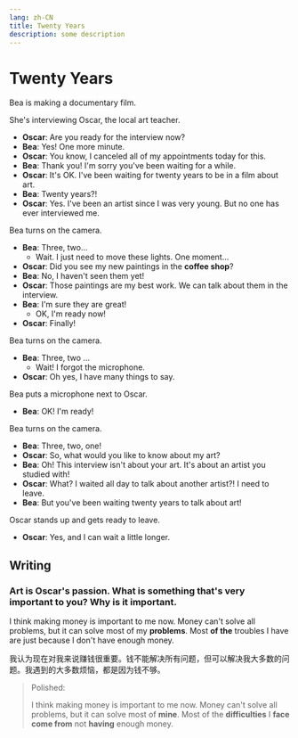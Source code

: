 ```yaml
---
lang: zh-CN
title: Twenty Years
description: some description
---
```


# Twenty Years

Bea is making a documentary film.

She's interviewing Oscar, the local art teacher.

- **Oscar**: Are you ready for the interview now?
- **Bea**: Yes! One more minute.
- **Oscar**: You know, I canceled all of my appointments today for this.
- **Bea**: Thank you! I'm sorry you've been waiting for a while.
- **Oscar**: It's OK. I've been waiting for twenty years to be in a film about art.
- **Bea**: Twenty years?!
- **Oscar**: Yes. I've been an artist since I was very young. But no one has ever interviewed me.

Bea turns on the camera.

- **Bea**: Three, two...
  - Wait. I just need to move these lights. One moment...
- **Oscar**: Did you see my new paintings in the **coffee shop**?
- **Bea**: No, I haven't seen them yet!
- **Oscar**: Those paintings are my best work. We can talk about them in the interview.
- **Bea**: I'm sure they are great!
  - OK, I'm ready now!
- **Oscar**: Finally!

Bea turns on the camera.

- **Bea**: Three, two ...
  - Wait! I forgot the microphone.
- **Oscar**: Oh yes, I have many things to say.

Bea puts a microphone next to Oscar.

- **Bea**: OK! I'm ready!

Bea turns on the camera.

- **Bea**: Three, two, one!
- **Oscar**: So, what would you like to know about my art?
- **Bea**: Oh! This interview isn't about your art. It's about an artist you studied with!
- **Oscar**: What? I waited all day to talk about another artist?! I need to leave.
- **Bea**: But you've been waiting twenty years to talk about art!

Oscar stands up and gets ready to leave.

- **Oscar**: Yes, and I can wait a little longer.

## Writing

### Art is Oscar's passion. What is something that's very important to you? Why is it important.

I think making money is important to me now. Money can't solve all problems, but it can solve most of my **problems**. Most **of the** troubles I have are just because I don't have enough money.

我认为现在对我来说赚钱很重要。钱不能解决所有问题，但可以解决我大多数的问题。我遇到的大多数烦恼，都是因为钱不够。

> Polished:
>
> I think making money is important to me now. Money can't solve all problems, but it can solve most of **mine**. Most of the **difficulties** I **face** **come from** not **having** enough money.
